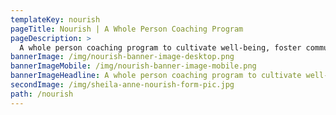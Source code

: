 ```yaml
---
templateKey: nourish
pageTitle: Nourish | A Whole Person Coaching Program
pageDescription: >
  A whole person coaching program to cultivate well-being, foster community, and let your natural self thrive
bannerImage: /img/nourish-banner-image-desktop.png
bannerImageMobile: /img/nourish-banner-image-mobile.png
bannerImageHeadline: A whole person coaching program to cultivate well-being, foster community, and let your natural self thrive
secondImage: /img/sheila-anne-nourish-form-pic.jpg
path: /nourish
---
```

